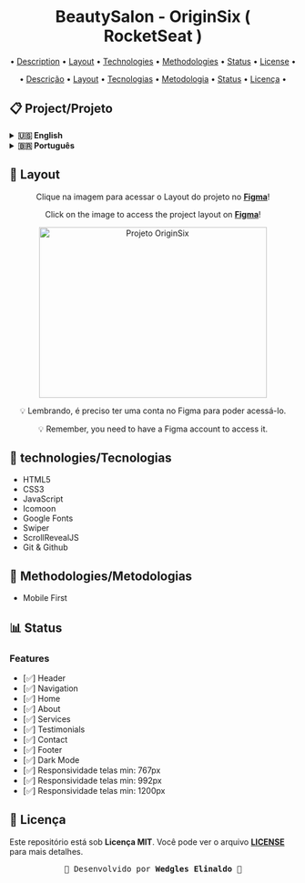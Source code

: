 <h1 align="center">BeautySalon - OriginSix ( RocketSeat )</h1>

<div align="center">
  <p style="margin-bottom: 0">•
    <a href="#description">Description</a> •
    <a href="#layout">Layout</a> • 
    <a href="#technologies">Technologies</a> •
    <a href="#methodologies ">Methodologies</a> •
    <a href="#status">Status</a> •
    <a href="#license ">License</a> •
  </p>
  <p>•
    <a href="#description">Descrição</a> •
    <a href="#layout">Layout</a> • 
    <a href="#technologies">Tecnologias</a> •
    <a href="#Methodologies ">Metodologia</a> •
    <a href="#status">Status</a> •
    <a href="#license ">Licença</a> •
  </p>
</div>

<div id="description">

## 📋 Project/Projeto

<details>
  <summary markdown="span"><strong>&#x1F1FA;&#x1F1F8; English</strong></summary><br />
  <div id="description" align="justify">
    <p><strong>OriginSix</strong> is a landing page project for the <strong>BeautySaloon</strong> beauty salon, built during the <strong>Next Level Week - Together</strong>, an event organized by <strong><a href="https://www.rocketseat.com.br/" target="_blank">Rocketseat</a></strong>. In this project, we aimed to create an attractive and informative landing page for <strong>BeautySaloon</strong>. By combining elegant design elements, responsive layout, and relevant information, our goal is to showcase the services and highlight the beauty and quality the salon offers to its clients. Throughout the <strong>Origin Track</strong>, we explored the basics of web development, such as <strong>HTML</strong>, <strong>CSS</strong>, and <strong>JavaScript</strong>, to create an intuitive and user-friendly interface. We also implemented SEO best practices to improve the page's visibility in search engines.<br><br><strong>Deploy:</strong> <a href="https://wedgles97.github.io/beautysaloon/" target="_blank"><strong>>> Beauty Saloon <<</strong></a></p>
  </div>
</details>

<details>
  <summary markdown="span"><strong>&#x1f1e7;&#x1f1f7; Português</strong></summary><br />
  <div id="description" align="justify">
    <p><strong>OriginSix</strong> é um projeto de uma landing page do salão de beleza <strong>BeautySaloon</strong>, esse projeto foi construído durante a <strong>Next Level Week - Together</strong> evento realizado pela <strong><a href="https://www.rocketseat.com.br/" target="_blank">Rocketseat</a></strong>. Neste projeto, buscamos criar uma página de destino atraente e informátiva para o <strong>BeautySaloon</strong>. Combinando elementos de design elegantes, layout responsivo e informações relevantes, nosso objetivo é apresentar os serviços e destacar a beleza e a qualidade que o salão oferece aos clientes. Ao longo da <strong>Trilha Origin</strong>, exploramos os conceitos básicos de desenvolvimento web, como <strong>HTML</strong>, <strong>CSS</strong> e <strong>JavaScript</strong>, para criar uma interface intuitiva e amigável. Também implementamos boas práticas de SEO para melhorar a visibilidade da página nos mecanismos de busca.<br><br><strong>Deploy:</strong> <a href="https://wedgles97.github.io/beautysaloon/" target="_blank"><strong>>> Beauty Saloon <<</strong></a></p>
  </div>
</details>

</div>

<div id="layout">

## 🎨 Layout

  <div  align="center">
    <p style="margin-bottom: 0">
      Clique na imagem para acessar o Layout do projeto no <strong><u>Figma</strong></u>!
    </p>
    <p>
      Click on the image to access the project layout on <strong><u>Figma</strong></u>!
    </p>
    <a href="https://www.figma.com/file/5mhl91q2bfVwTtzkKPHveM/Origin-Six-(Community)?node-id=0%3A1" display="block">
      <img src="https://camo.githubusercontent.com/e8439d5af13403e231172f45e08d2738bb858f964a10954c73a3ad5c92067039/68747470733a2f2f696b2e696d6167656b69742e696f2f61746e796f7a627839762f696d6167656d335f654d4d6679396a68702e6a7067" alt="Projeto OriginSix" style= "width: 400px; height: 300px"/>
    </a>
    <p style="margin-bottom: 0">
      💡 Lembrando, é preciso ter uma conta no Figma para poder acessá-lo.
    </p>
    <p>
      💡 Remember, you need to have a Figma account to access it.
    </p>
  </div>
</div>

<div id="technologies">

## 🧪 technologies/Tecnologias

  <ul>
    <li>HTML5</li>
    <li>CSS3</li>
    <li>JavaScript</li>
    <li>Icomoon</li>
    <li>Google Fonts</li>
    <li>Swiper</li>
    <li>ScrollRevealJS</li>
    <li>Git & Github</li>
  </ul>
</div>

<div id="methodologies">

## 📝 Methodologies/Metodologias

  <ul>
    <li>Mobile First</li>
  </ul>
<div>

<div id="status">

## 📊 Status

### Features

  <ul>
    <li>[✅] Header</li>
    <li>[✅] Navigation</li>
    <li>[✅] Home</li>
    <li>[✅] About</li>
    <li>[✅] Services</li>
    <li>[✅] Testimonials</li>
    <li>[✅] Contact</li>
    <li>[✅] Footer</li>
    <li>[✅] Dark Mode</li>
    <li>[✅] Responsividade telas min: 767px</li>
    <li>[✅] Responsividade telas min: 992px</li>
    <li>[✅] Responsividade telas min: 1200px</li>
  </ul>
</div>

## 📜 Licença

<div id="license">
<p>Este repositório está sob <strong>Licença MIT</strong>. Você pode ver o arquivo <a href="https://github.com/felipecastrosales/Happy/blob/master/LICENSE" rel="nofollow"><strong>LICENSE</strong></a> para mais detalhes.</p>

</div>

<div align="center">
  <pre>🚀 Desenvolvido por <strong>Wedgles Elinaldo</strong> 🚀</pre>
</div>
